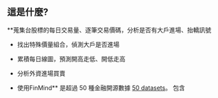 ## 這是什麼?

**蒐集台股標的每日交易量、逐筆交易價碼，分析是否有大戶進場、抬轎訊號

* 找出特殊價量組合，偵測大戶是否進場
* 累積每日線圖，預測開高走低、開低走高
* 分析外資進場買賣


* 使用FinMind** 是超過 50 種金融開源數據 [50 datasets](https://finmind.github.io/)。
包含
